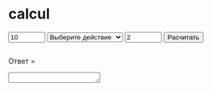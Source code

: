 # calcul
<html>
<head>
    <meta charset="utf-8" />
    <title>JS</title>
</head>
<body>
    <div style="display:inline-block;">
        <form>
            <input type="text" id="a1" value="10" size="6"/>
            <select size="1" name="oper" style="width:150px;">
                <option>Выберите действие</option>
                <option value="+">+</option>
                <option value="-">-</option>
                <option value="*">*</option>
                <option value="/">/</option>
            </select>
            <input type="text" id="b1" value="2" size="6"/>
            <input type="button" value="Расчитать" onclick="a()" />
        </form>
    </div>
    <div>        
        <p> Ответ =</p><p>
            <textarea сols="20" rows="1" id="count" ></textarea>
        </p>
    </div>
</body>
</html>
